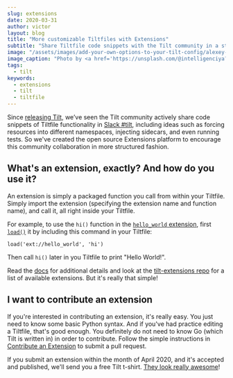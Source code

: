 ```yaml
---
slug: extensions
date: 2020-03-31
author: victor
layout: blog
title: "More customizable Tiltfiles with Extensions"
subtitle: "Share Tiltfile code snippets with the Tilt community in a streamlined platform. And get a free t-shirt!"
image: "/assets/images/add-your-own-options-to-your-tilt-config/alexey-ruban-73o_FzZ5x-w-unsplash.jpg"
image_caption: "Photo by <a href='https://unsplash.com/@intelligenciya?utm_source=unsplash&utm_medium=referral&utm_content=creditCopyText'>Alexey Ruban</a> on <a href='https://unsplash.com/?utm_source=unsplash&utm_medium=referral&utm_content=creditCopyText'>Unsplash</a>"
tags:
  - tilt  
keywords:
  - extensions
  - tilt
  - tiltfile
---
```


Since [releasing Tilt](/2018/08/28/how-tilt-updates-kubernetes-in-seconds-not-minutes.html), we’ve seen the Tilt community actively share code snippets of Tiltfile functionality in [Slack #tilt](https://kubernetes.slack.com/messages/CESBL84MV/), including ideas such as forcing resources into different namespaces, injecting sidecars, and even running tests. So we've created the open source Extensions platform to encourage this community collaboration in more structured fashion.

## What's an extension, exactly? And how do you use it?
An extension is simply a packaged function you call from within your Tiltfile. Simply import the extension (specifying the extension name and function name), and call it, all right inside your Tiltfile. 

For example, to use the `hi()` function in the [`hello_world` extension](https://github.com/windmilleng/tilt-extensions/tree/master/hello_world), first [`load()`](https://docs.tilt.dev/api.html#api.load) it by including this command in your Tiltfile:

```
load('ext://hello_world', 'hi')
```

Then call `hi()` later in you Tiltfile to print "Hello World!".

Read the [docs](https://docs.tilt.dev/extensions.html) for additional details and look at the [tilt-extensions repo](https://github.com/windmilleng/tilt-extensions) for a list of available extensions. But it's really that simple!

## I want to contribute an extension
If you're interested in contributing an extension, it's really easy. You just need to know some basic Python syntax. And if you've had practice editing a Tiltfile, that's good enough. You definitely do not need to know Go (which Tilt is written in) in order to contribute. Follow the simple instructions in [Contribute an Extension](https://docs.tilt.dev/contribute_extension.html) to submit a pull request.

If you submit an extension within the month of April 2020, and it's accepted and published, we'll send you a free Tilt t-shirt. [They look really awesome](https://twitter.com/tilt_dev/status/1212769783034384384)!
